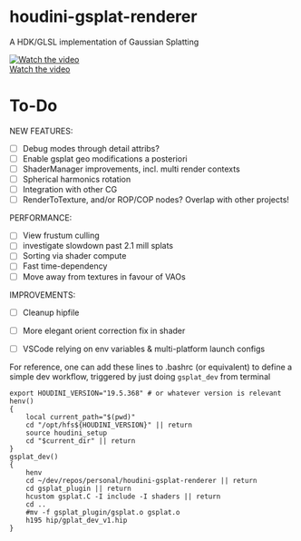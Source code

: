 # houdini-gsplat-renderer
A HDK/GLSL implementation of Gaussian Splatting

[![Watch the video](https://i.vimeocdn.com/video/1851733134-68364e97e7700b64d42eb89669d26a56027175614256171f47b983ad7da5fa4f-d?f=webp)](https://vimeo.com/945995885)  
[Watch the video](https://vimeo.com/945995885)

# To-Do

NEW FEATURES:
- [ ] Debug modes through detail attribs?
- [ ] Enable gsplat geo modifications a posteriori
- [ ] ShaderManager improvements, incl. multi render contexts
- [ ] Spherical harmonics rotation
- [ ] Integration with other CG
- [ ] RenderToTexture, and/or ROP/COP nodes? Overlap with other projects! 

PERFORMANCE:
- [ ] View frustum culling
- [ ] investigate slowdown past 2.1 mill splats
- [ ] Sorting via shader compute
- [ ] Fast time-dependency
- [ ] Move away from textures in favour of VAOs

IMPROVEMENTS:
- [ ] Cleanup hipfile
- [ ] More elegant orient correction fix in shader
- [ ] VSCode relying on env variables & multi-platform launch configs









For reference, one can add these lines to .bashrc (or equivalent) to define a simple dev workflow, triggered by just doing `gsplat_dev` from terminal

```
export HOUDINI_VERSION="19.5.368" # or whatever version is relevant
henv()
{
    local current_path="$(pwd)"
    cd "/opt/hfs${HOUDINI_VERSION}" || return
    source houdini_setup
    cd "$current_dir" || return
}
gsplat_dev()
{
    henv
    cd ~/dev/repos/personal/houdini-gsplat-renderer || return
    cd gsplat_plugin || return
    hcustom gsplat.C -I include -I shaders || return
    cd ..
    #mv -f gsplat_plugin/gsplat.o gsplat.o
    h195 hip/gplat_dev_v1.hip
}
```
